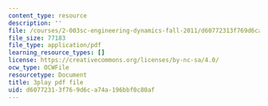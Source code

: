 ```yaml
---
content_type: resource
description: ''
file: /courses/2-003sc-engineering-dynamics-fall-2011/d60772313f769d6ca74a196bbf0c80af_mB_rrEN_Ltc.pdf
file_size: 77183
file_type: application/pdf
learning_resource_types: []
license: https://creativecommons.org/licenses/by-nc-sa/4.0/
ocw_type: OCWFile
resourcetype: Document
title: 3play pdf file
uid: d6077231-3f76-9d6c-a74a-196bbf0c80af
---
```

